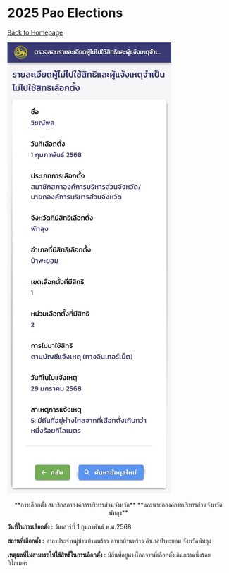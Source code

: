 # 2025 Pao Elections

[ Back to Homepage ](https://witchapolinaksorn.github.io)

![pao-election](/img/pao-election.jpg)

<center>
    **การเลือกตั้ง สมาชิกสภาองค์การบริหารส่วนจังหวัด**  
    **และนายกองค์การบริหารส่วนจังหวัดพัทลุง**
</center>


**วันที่ในการเลือกตั้ง :** วันเสาร์ที่ 1 กุมภาพันธ์ พ.ศ.2568


**สถานที่เลือกตั้ง :** ศาลาประจำหมู่บ้านบ้านพร้าว ตำบลบ้านพร้าว อำเภอป่าพะยอม จังหวัดพัทลุง


**เหตุผลที่ไม่สามารถไปใช้สิทธิ์ในการเลือกตั้ง :** มีถิ่นที่อยู่ห่างไกลจากที่เลือกตั้งเกินกว่าหนึ่งร้อยกิโลเมตร
